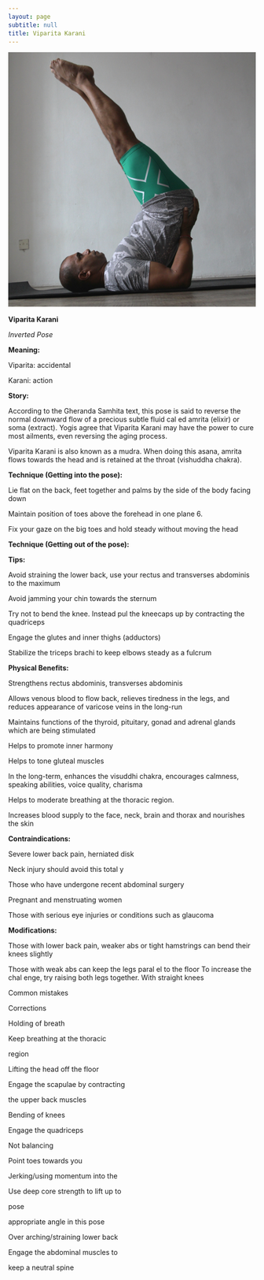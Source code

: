 ```yaml
---
layout: page
subtitle: null
title: Viparita Karani
---
```

  <p class="calibre1 text-center">
   <img class="calibre2" src="../../assets/img/index-42_2.png"/>
  </p>
  <p class="calibre1">
  </p>
  <p class="calibre1">
  </p>
  <p class="calibre1">
   <b class="calibre3">
    Viparita Karani
   </b>
  </p>
  <p class="calibre1">
  </p>
  <p class="calibre1">
  </p>
  <p class="calibre1">
  </p>
  <p class="calibre1">
  </p>
  <p class="calibre1">
   <i class="calibre4">
    Inverted Pose
   </i>
  </p>
  <p class="calibre1">
  </p>
  <p class="calibre1">
   <b class="calibre3">
    Meaning:
   </b>
  </p>
  <p class="calibre1">
  </p>
  <p class="calibre1">
   Viparita: accidental
  </p>
  <p class="calibre1">
  </p>
  <p class="calibre1">
   Karani: action
  </p>
  <p class="calibre1">
  </p>
  <p class="calibre1">
  </p>
  <p class="calibre1">
  </p>
  <p class="calibre1">
  </p>
  <p class="calibre1">
  </p>
  <p class="calibre1">
  </p>
  <p class="calibre1">
  </p>
  <p class="calibre1">
  </p>
  <p class="calibre1">
  </p>
  <p class="calibre1">
   <b class="calibre3">
    Story:
   </b>
  </p>
  <p class="calibre1">
  </p>
  <p class="calibre1">
   According to the Gheranda Samhita text, this pose is said to reverse the normal downward  flow  of  a  precious  subtle  fluid  cal ed  amrita  (elixir)  or  soma (extract).  Yogis  agree  that  Viparita  Karani  may  have  the  power  to  cure  most ailments, even reversing the aging process.
  </p>
  <p class="calibre1">
  </p>
  <p class="calibre1">
   Viparita Karani is also known as a mudra. When doing this asana, amrita flows towards the head and is retained at the throat (vishuddha chakra).
  </p>
  <p class="calibre1">
   <b class="calibre3">
    Technique (Getting into the pose):
   </b>
  </p>
  <p class="calibre1">
   Lie  flat  on  the  back,  feet  together  and  palms  by  the  side  of  the  body facing down
  </p>
  <p class="calibre1">
   Maintain position of toes above the forehead in one plane 6.
  </p>
  <p class="calibre1">
   Fix your gaze on the big toes and hold steady without moving the head
  </p>
  <p class="calibre1">
  </p>
  <p class="calibre1">
   <b class="calibre3">
   </b>
  </p>
  <p class="calibre1">
   <b class="calibre3">
   </b>
  </p>
  <p class="calibre1">
   <b class="calibre3">
   </b>
  </p>
  <p class="calibre1">
  </p>
  <p class="calibre1">
   <a id="p43">
   </a>
  </p>
  <p class="calibre1">
  </p>
  <p class="calibre1">
   <b class="calibre3">
    Technique (Getting out of the pose):
   </b>
  </p>
  <p class="calibre1">
  </p>
  <p class="calibre1">
   <b class="calibre3">
    Tips:
   </b>
  </p>
  <p class="calibre1">
   Avoid  straining  the  lower  back,  use  your  rectus  and  transverses abdominis to the maximum
  </p>
  <p class="calibre1">
   Avoid jamming your chin towards the sternum
  </p>
  <p class="calibre1">
   Try not  to bend the knee. Instead pul  the kneecaps up by contracting the quadriceps
  </p>
  <p class="calibre1">
   Engage the glutes and inner thighs (adductors)
  </p>
  <p class="calibre1">
   Stabilize the triceps brachi  to keep elbows steady as a fulcrum
  </p>
  <p class="calibre1">
   <b class="calibre3">
   </b>
  </p>
  <p class="calibre1">
   <b class="calibre3">
   </b>
  </p>
  <p class="calibre1">
   <b class="calibre3">
    Physical Benefits:
   </b>
  </p>
  <p class="calibre1">
   Strengthens rectus abdominis, transverses abdominis
  </p>
  <p class="calibre1">
   Allows  venous  blood  to  flow  back,  relieves  tiredness  in  the  legs,  and reduces appearance of varicose veins in the long-run
  </p>
  <p class="calibre1">
   Maintains functions of the thyroid, pituitary, gonad and adrenal glands which are being stimulated
  </p>
  <p class="calibre1">
   Helps to promote inner harmony
  </p>
  <p class="calibre1">
   Helps to tone gluteal muscles
  </p>
  <p class="calibre1">
   In  the  long-term,  enhances  the  visuddhi  chakra,  encourages  calmness, speaking abilities, voice quality, charisma
  </p>
  <p class="calibre1">
   Helps to moderate breathing at the thoracic region.
  </p>
  <p class="calibre1">
   Increases blood supply to the face, neck, brain and thorax and nourishes the skin
  </p>
  <p class="calibre1">
  </p>
  <p class="calibre1">
   <b class="calibre3">
    Contraindications:
   </b>
  </p>
  <p class="calibre1">
   Severe lower back pain, herniated disk
  </p>
  <p class="calibre1">
   Neck injury should avoid this total y
  </p>
  <p class="calibre1">
   Those who have undergone recent abdominal surgery
  </p>
  <p class="calibre1">
   Pregnant and menstruating women
  </p>
  <p class="calibre1">
   Those with serious eye injuries or conditions such as glaucoma
  </p>
  <p class="calibre1">
  </p>
  <p class="calibre1">
   <b class="calibre3">
   </b>
  </p>
  <p class="calibre1">
   <b class="calibre3">
   </b>
  </p>
  <p class="calibre1">
   <b class="calibre3">
   </b>
  </p>
  <p class="calibre1">
  </p>
  <p class="calibre1">
   <a id="p44">
   </a>
  </p>
  <p class="calibre1">
  </p>
  <p class="calibre1">
   <b class="calibre3">
    Modifications:
   </b>
  </p>
  <p class="calibre1">
   Those  with  lower  back  pain,  weaker  abs  or  tight  hamstrings  can  bend  their knees slightly
  </p>
  <p class="calibre1">
  </p>
  <p class="calibre1">
   Those with weak abs can keep the legs paral el to the floor To increase the chal enge, try raising both legs together. With straight knees
  </p>
  <p class="calibre1">
   <b class="calibre3">
   </b>
  </p>
  <p class="calibre1">
   Common mistakes
  </p>
  <p class="calibre1">
   Corrections
  </p>
  <p class="calibre1">
   Holding of breath
  </p>
  <p class="calibre1">
   Keep breathing at the thoracic
  </p>
  <p class="calibre1">
   region
  </p>
  <p class="calibre1">
   Lifting the head off the floor
  </p>
  <p class="calibre1">
   Engage the scapulae by contracting
  </p>
  <p class="calibre1">
   the upper back muscles
  </p>
  <p class="calibre1">
   Bending of knees
  </p>
  <p class="calibre1">
   Engage the quadriceps
  </p>
  <p class="calibre1">
   Not balancing
  </p>
  <p class="calibre1">
   Point toes towards you
  </p>
  <p class="calibre1">
   Jerking/using momentum into the
  </p>
  <p class="calibre1">
   Use deep core strength to lift up to
  </p>
  <p class="calibre1">
   pose
  </p>
  <p class="calibre1">
   appropriate angle in this pose
  </p>
  <p class="calibre1">
   Over arching/straining lower back
  </p>
  <p class="calibre1">
   Engage the abdominal muscles to
  </p>
  <p class="calibre1">
   keep a neutral spine
  </p>
  <p class="calibre1">
   <b class="calibre3">
   </b>
  </p>
  <p class="calibre1">
   <b class="calibre3">
   </b>
  </p>
  <p class="calibre1">
  </p>
  <p class="calibre1">
   <a id="p45">
   </a>
  </p>
